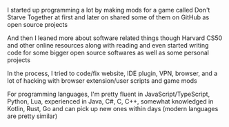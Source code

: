 I started up programming a lot by making mods for a game called Don't Starve Together at first and later on shared some of them on GitHub as open source projects

And then I leaned more about software related things though Harvard CS50 and other online resources along with reading and even started writing code for some bigger open source softwares as well as some personal projects

In the process, I tried to code/fix website, IDE plugin, VPN, browser, and a lot of hacking with browser extension/user scripts and game mods

For programming languages, I'm pretty fluent in JavaScript/TypeScript, Python, Lua, experienced in Java, C#, C, C++, somewhat knowledged in Kotlin, Rust, Go and can pick up new ones within days (modern languages are pretty similar)
